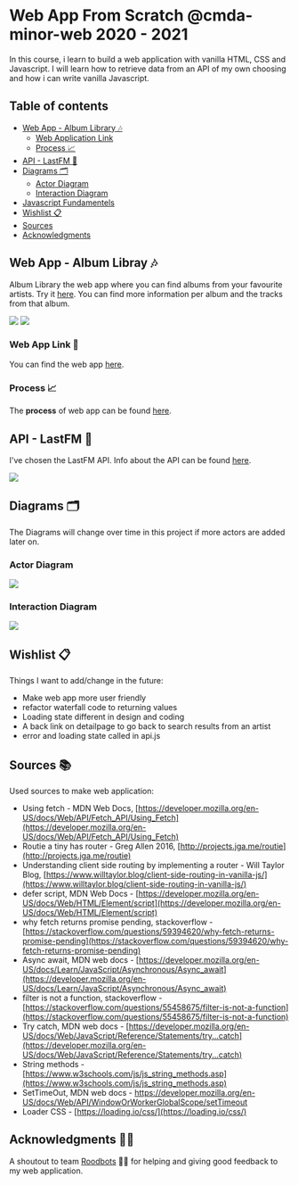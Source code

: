 # Web App From Scratch @cmda-minor-web 2020 - 2021 

In this course, i learn to build a web application with vanilla HTML, CSS and Javascript. I will learn how to retrieve data from an API of my own choosing and how i can write vanilla Javascript.

## Table of contents

- [Web App - Album Library 🎶](#web-app---album-libray-)
    * [Web Application Link](#web-application-link-)
    * [Process 📈](#process-)
- [API - LastFM 🎵](#api---music-lastfm-)
- [Diagrams 🗂](#diagrams-)
    * [Actor Diagram](#actor-diagram)
    * [Interaction Diagram](#interaction-diagram)
- [Javascript Fundamentels](#javascript-fundamentels-)
- [Wishlist 📋](#Wishlist-)
- [Sources](#sources-) 
- [Acknowledgments](#Acknowledgments-) 

## Web App - Album Libray 🎶
Album Library the web app where you can find albums from your favourite artists. Try it [here](https://sanneduinkerx.github.io/web-app-from-scratch-2021/). You can find more information per album and the tracks from that album.

![](https://user-images.githubusercontent.com/60745348/109557068-e3014280-7ad7-11eb-92cf-a8288a93ca1d.png)
![](https://user-images.githubusercontent.com/60745348/109557105-ed234100-7ad7-11eb-9f9e-483464c93914.png)

### Web App Link 🔗
You can find the web app [here](https://sanneduinkerx.github.io/web-app-from-scratch-2021/).

### Process 📈
The **process** of web app can be found [here](https://github.com/sanneduinkerx/web-app-from-scratch-2021/wiki/Proces).

## API - LastFM 🎵

I've chosen the LastFM API. Info about the API can be found [here](https://www.last.fm/api/show/artist.getTopAlbums). 

![](https://user-images.githubusercontent.com/60745348/107949699-f9ff4b00-6f95-11eb-9e98-a5ffa4456ba5.png)

## Diagrams 🗂
The Diagrams will change over time in this project if more actors are added later on.

### Actor Diagram
![](https://user-images.githubusercontent.com/60745348/109554893-25755000-7ad5-11eb-974a-819286c7f638.png)

### Interaction Diagram

![](https://user-images.githubusercontent.com/60745348/109558249-6ff8cb80-7ad9-11eb-9132-8fac38ffe1da.png)

## Wishlist 📋

Things I want to add/change in the future:
- Make web app more user friendly
- refactor waterfall code to returning values
- Loading state different in design and coding
- A back link on detailpage to go back to search results from an artist
- error and loading state called in api.js

## Sources 📚
Used sources to make web application:

- Using fetch - MDN Web Docs, [https://developer.mozilla.org/en-US/docs/Web/API/Fetch_API/Using_Fetch](https://developer.mozilla.org/en-US/docs/Web/API/Fetch_API/Using_Fetch) 
- Routie a tiny has router - Greg Allen 2016, [http://projects.jga.me/routie](http://projects.jga.me/routie)
- Understanding client side routing by implementing a router - Will Taylor Blog, [https://www.willtaylor.blog/client-side-routing-in-vanilla-js/](https://www.willtaylor.blog/client-side-routing-in-vanilla-js/)
- defer script, MDN Web Docs - [https://developer.mozilla.org/en-US/docs/Web/HTML/Element/script](https://developer.mozilla.org/en-US/docs/Web/HTML/Element/script)
- why fetch returns promise pending, stackoverflow - [https://stackoverflow.com/questions/59394620/why-fetch-returns-promise-pending](https://stackoverflow.com/questions/59394620/why-fetch-returns-promise-pending)
- Async await, MDN web docs - [https://developer.mozilla.org/en-US/docs/Learn/JavaScript/Asynchronous/Async_await](https://developer.mozilla.org/en-US/docs/Learn/JavaScript/Asynchronous/Async_await)
- filter is not a function, stackoverflow - [https://stackoverflow.com/questions/55458675/filter-is-not-a-function](https://stackoverflow.com/questions/55458675/filter-is-not-a-function)
- Try catch, MDN web docs - [https://developer.mozilla.org/en-US/docs/Web/JavaScript/Reference/Statements/try...catch](https://developer.mozilla.org/en-US/docs/Web/JavaScript/Reference/Statements/try...catch)
- String methods - [https://www.w3schools.com/js/js_string_methods.asp](https://www.w3schools.com/js/js_string_methods.asp)
- SetTimeOut, MDN web docs - https://developer.mozilla.org/en-US/docs/Web/API/WindowOrWorkerGlobalScope/setTimeout
- Loader CSS - [https://loading.io/css/](https://loading.io/css/)

## Acknowledgments 🙌🏼
A shoutout to team [Roodbots](https://bvictorb.github.io/teampagina/) 🙌🏼 for helping and giving good feedback to my web application. 